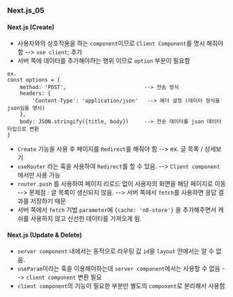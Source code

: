 ### Next.js_05

#### Next.js (Create)
- 사용자와의 상호작용을 하는 `component`이므로 `Client Component`를 명시 해줘야함 --> `use client`; 추가
- 서버 쪽에 데이터를 추가해야하는 행위 이므로 `option` 부분이 필요함
```
ex.
const options = {
    method: 'POST',                         --> 전송 방식
    headers: {
        'Content-Type': 'application/json'   --> 헤더 설정 (데이터 형식을 json임을 명시)
    },
    body: JSON.stringify({title, body})     --> 전송 데이터를 json 데이터 타입으로 변환
}
```
- `Create` 기능을 사용 후 페이지를 `Redirect`를 해줘야 함 --> ex. 글 목록 / 상세보기
- `useRouter` 라는 훅을 사용하여 `Redirect`를 할 수 있음. --> `Client component` 에서만 사용 가능
- `router.push` 를 사용하여 페이지 리로드 없이 사용자의 화면을 해당 페이지로 이동 --> 문제점 : 글 목록이 생신되지 않음. --> 서버 쪽에서 `fetch`를 사용하면 응답 결과를 저장하기 때문
- 서버 쪽에서 `fetch` 기법 `parameter`에 `{cache: 'n0-store'}` 을 추가해주면서 캐쉬를 사용하지 않고 신선한 데이터를 가져오게 됨.

#### Next.js (Update & Delete)
- `server component` 내에서는 동적으로 라우팅 값 `id`을 `layout` 안에서는 알 수 없음.
- `useParam`이라는 훅을 이용해야하는데 `server component`에서는 사용할 수 없음 --> `client component` 변환 필요
- `client component`의 기능이 필요한 부분만 별도의 `component`로 분리해서 사용함